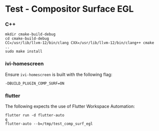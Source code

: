 # Test - Compositor Surface EGL

### C++
```
mkdir cmake-build-debug 
cd cmake-build-debug
CC=/usr/lib/llvm-12/bin/clang CXX=/usr/lib/llvm-12/bin/clang++ cmake ..
sudo make install
```

### ivi-homescreen

Ensure `ivi-homescreen` is built with the following flag:

    -DBUILD_PLUGIN_COMP_SURF=ON


### flutter

The following expects the use of Flutter Workspace Automation:

```
flutter run -d flutter-auto
q
flutter-auto --b=/tmp/test_comp_surf_egl
```
